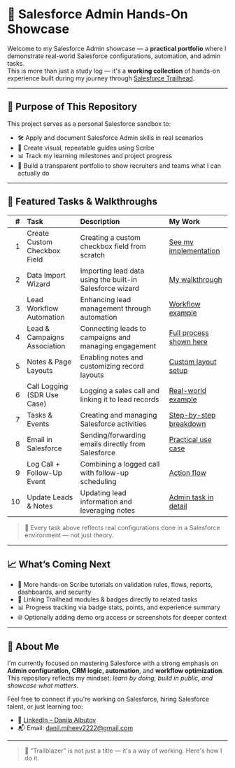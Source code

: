 # 🚀 Salesforce Admin Hands-On Showcase

Welcome to my Salesforce Admin showcase — a **practical portfolio** where I demonstrate real-world Salesforce configurations, automation, and admin tasks.  
This is more than just a study log — it's a **working collection** of hands-on experience built during my journey through [Salesforce Trailhead](https://trailhead.salesforce.com).

---

## 🧭 Purpose of This Repository

This project serves as a personal Salesforce sandbox to:

- 🛠️ Apply and document Salesforce Admin skills in real scenarios
- 📸 Create visual, repeatable guides using Scribe
- 📊 Track my learning milestones and project progress
- 💼 Build a transparent portfolio to show recruiters and teams what I can actually do

---

## 📂 Featured Tasks & Walkthroughs

| # | Task | Description | My Work |
|--:|:-----|:------------|:--------|
| 1 | Create Custom Checkbox Field | Creating a custom checkbox field from scratch | [See my implementation](https://scribehow.com/shared/Create_a_New_Checkbox_Field__PLACEHOLDER) |
| 2 | Data Import Wizard | Importing lead data using the built-in Salesforce wizard | [My walkthrough](https://scribehow.com/shared/Wizard_Data_Import_tool__ndvNi1-aQXqWRG0f2FYohg) |
| 3 | Lead Workflow Automation | Enhancing lead management through automation | [Workflow example](https://scribehow.com/shared/Leads_improvement_workflow__m2fqsZ9xRyyAz0MZCQEZgA) |
| 4 | Lead & Campaigns Association | Connecting leads to campaigns and managing engagement | [Full process shown here](https://scribehow.com/shared/Associated_Leads_with_campaigns_and_working_with_them__JJoy3b2_SiWqQpTnXJ42TA) |
| 5 | Notes & Page Layouts | Enabling notes and customizing record layouts | [Custom layout setup](https://scribehow.com/shared/Enable_Notes_and_Customize_Page_Layouts_in_Salesforce__LqUEqkGsSZuRdaZOtZVVNg) |
| 6 | Call Logging (SDR Use Case) | Logging a sales call and linking it to lead records | [Real-world example](https://scribehow.com/shared/Logging_a_Call_in_Salesforce_Leads_SDR_Work_Example__TgXLf8vCQmCyQdQqwvX10Q) |
| 7 | Tasks & Events | Creating and managing Salesforce activities | [Step-by-step breakdown](https://scribehow.com/shared/Creating_Tasks_and_Events_in_Salesforce__J6kUN_GWTHy-J7VPi5R0Cw) |
| 8 | Email in Salesforce | Sending/forwarding emails directly from Salesforce | [Practical use case](https://scribehow.com/shared/How_to_SendForward_an_Email_in_Salesforce__9ihkN7YDToSxjz67vT4Gew) |
| 9 | Log Call + Follow-Up Event | Combining a logged call with follow-up scheduling | [Action flow](https://scribehow.com/viewer/Log_a_Call_and_Create_Follow-Up_Event_in_Salesforce__KG7Zcb7uRSi55xvwdYp-vg) |
| 10 | Update Leads & Notes | Updating lead information and leveraging notes | [Admin task in detail](https://scribehow.com/shared/Updating_Lead_Information_in_Salesforce_and_working_with_notes__Yu_RjHd-RMKIuybtTbCDxg) |

> 🧪 Every task above reflects real configurations done in a Salesforce environment — not just theory.

---

## 📈 What’s Coming Next

- 🚧 More hands-on Scribe tutorials on validation rules, flows, reports, dashboards, and security
- 🧩 Linking Trailhead modules & badges directly to related tasks
- 📊 Progress tracking via badge stats, points, and experience summary
- 🌐 Optionally adding demo org access or screenshots for deeper context

---

## 💼 About Me

I'm currently focused on mastering Salesforce with a strong emphasis on **Admin configuration, CRM logic, automation**, and **workflow optimization**.  
This repository reflects my mindset: _learn by doing, build in public, and showcase what matters_.

Feel free to connect if you're working on Salesforce, hiring Salesforce talent, or just learning too:

- 🔗 [LinkedIn – Danila Albutov](https://linkedin.com/in/danilaalbutov)  
- 📬 Email: danil.miheev2222@gmail.com

---

> 🚀 “Trailblazer” is not just a title — it's a way of working. Here's how I do it.
